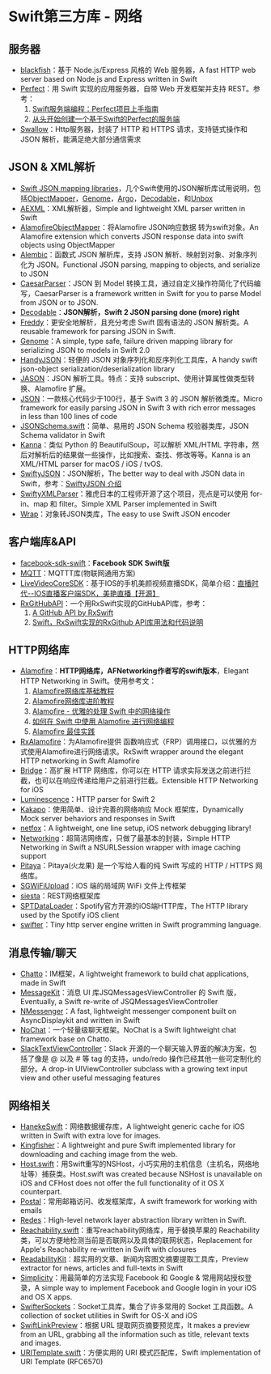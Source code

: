 # Swift第三方库 - 网络
## 服务器
- [blackfish][1]：基于 Node.js/Express 风格的 Web 服务器，A fast HTTP web server based on Node.js and Express written in Swift
- [Perfect][2]：用 Swift 实现的应用服务器，自带 Web 开发框架并支持 REST。参考：
	1. [Swift服务端编程：Perfect项目上手指南][3]
	2. [从头开始创建一个基于Swift的Perfect的服务端][4]
- [Swallow][5]：Http服务器，封装了 HTTP 和 HTTPS 请求，支持链式操作和 JSON 解析，能满足绝大部分通信需求

## JSON & XML解析
- [Swift JSON mapping libraries][6]，几个Swift使用的JSON解析库试用说明，包括[ObjectMapper][7]，[Genome][8]，[Argo][9]，[Decodable][10]，和[Unbox][11]
- [AEXML][12]：XML解析器，Simple and lightweight XML parser written in Swift
- [AlamofireObjectMapper][13]：将Alamofire JSON响应数据 转为swift对象。An Alamofire extension which converts JSON response data into swift objects using ObjectMapper
- [Alembic][14]：函数式 JSON 解析库，支持 JSON 解析、映射到对象、对象序列化为 JSON。Functional JSON parsing, mapping to objects, and serialize to JSON
- [CaesarParser][15]：JSON 到 Model 转换工具，通过自定义操作符简化了代码编写，CaesarParser is a framework written in Swift for you to parse Model from JSON or to JSON.
- [Decodable][16]：**JSON解析，Swift 2 JSON parsing done (more) right**
- [Freddy][17]：更安全地解析，且充分考虑 Swift 固有语法的 JSON 解析类。A reusable framework for parsing JSON in Swift.
- [Genome][18]：A simple, type safe, failure driven mapping library for serializing JSON to models in Swift 2.0
- [HandyJSON][19]：轻便的 JSON 对象序列化和反序列化工具库，A handy swift json-object serialization/deserialization library
- [JASON][20]：JSON 解析工具。特点：支持 subscript、使用计算属性做类型转换、Alamofire 扩展。
- [JSON][21]：一款核心代码少于100行，基于 Swift 3 的 JSON 解析微类库。Micro framework for easily parsing JSON in Swift 3 with rich error messages in less than 100 lines of code
- [JSONSchema.swift][22]：简单、易用的 JSON Schema 校验器类库，JSON Schema validator in Swift
- [Kanna][23]：类似 Python 的 BeautifulSoup，可以解析 XML/HTML 字符串，然后对解析后的结果做一些操作，比如搜索、查找、修改等等。Kanna is an XML/HTML parser for macOS / iOS / tvOS.
- [SwiftyJSON][24]：JSON解析，The better way to deal with JSON data in Swift，参考：[SwiftyJSON 介绍][25]
- [SwiftyXMLParser][26]：雅虎日本的工程师开源了这个项目，亮点是可以使用 for-in、map 和 filter。Simple XML Parser implemented in Swift
- [Wrap][27]：对象转JSON类库，The easy to use Swift JSON encoder

## 客户端库&API
- [facebook-sdk-swift][28]：**Facebook SDK Swift版**
- [MQTT][29]：MQTTT库(物联网通用方案)
 - [LiveVideoCoreSDK][30]：基于IOS的手机美颜视频直播SDK，简单介绍：[直播时代--IOS直播客户端SDK，美艳直播【开源】][31]
- [RxGitHubAPI][32]：一个用RxSwift实现的GitHubAPI库，参考：
	1. [A GitHub API by RxSwift][33]
	2. [Swift，RxSwift实现的RxGithub API库用法和代码说明][34]

## HTTP网络库
- [Alamofire][35]：**HTTP网络库，AFNetworking作者写的swift版本**，Elegant HTTP Networking in Swift。使用参考文：
	1. [Alamofire网络库基础教程][36]
	3. [Alamofire网络库进阶教程][37]
	4. [Alamofire - 优雅的处理 Swift 中的网络操作][38]
	5. [如何在 Swift 中使用 Alamofire 进行网络编程][39]
	6. [Alamofire 最佳实践][40]
- [RxAlamofire][41]：为Alamofire提供 函数响应式（FRP）调用接口，以优雅的方式使用Alamofire进行网络请求。RxSwift wrapper around the elegant HTTP networking in Swift Alamofire
- [Bridge][42]：高扩展 HTTP 网络库，你可以在 HTTP 请求实际发送之前进行拦截，也可以在响应传递给用户之前进行拦截。Extensible HTTP Networking for iOS
- [Luminescence][43]：HTTP parser for Swift 2
- [Kakapo][44]：使用简单、设计完善的网络响应 Mock 框架库，Dynamically Mock server behaviors and responses in Swift
- [netfox][45]：A lightweight, one line setup, iOS network debugging library!
- [Networking][46]：超简洁网络库，只做了最基本的封装，Simple HTTP Networking in Swift a NSURLSession wrapper with image caching support
- [Pitaya][47]：Pitaya(火龙果) 是一个写给人看的纯 Swift 写成的 HTTP / HTTPS 网络库。
- [SGWiFiUpload][48]：iOS 端的局域网 WiFi 文件上传框架
- [siesta][49]：REST网络框架库
- [SPTDataLoader][50]：Spotify官方开源的iOS端HTTP库，The HTTP library used by the Spotify iOS client
- [swifter][51]：Tiny http server engine written in Swift programming language.

## 消息传输/聊天
- [Chatto][52]：IM框架，A lightweight framework to build chat applications, made in Swift
- [MessageKit][53]：消息 UI 库JSQMessagesViewController 的 Swift 版，Eventually, a Swift re-write of JSQMessagesViewController
- [NMessenger][54]：A fast, lightweight messenger component built on AsyncDisplaykit and written in Swift
- [NoChat][55]：一个轻量级聊天框架。NoChat is a Swift lightweight chat framework base on Chatto.
- [SlackTextViewController][56]：Slack 开源的一个聊天输入界面的解决方案，包括了像是 @ 以及 # 等 tag 的支持，undo/redo 操作已经其他一些可定制化的部分。A drop-in UIViewController subclass with a growing text input view and other useful messaging features

## 网络相关
- [HanekeSwift][57]：网络数据缓存库，A lightweight generic cache for iOS written in Swift with extra love for images.
- [Kingfisher][58]：A lightweight and pure Swift implemented library for downloading and caching image from the web.
- [Host.swift][59]：用Swift重写的NSHost，小巧实用的主机信息（主机名，网络地址等）捕获类。Host.swift was created because NSHost is unavailable on iOS and CFHost does not offer the full functionality of it OS X counterpart.
- [Postal][60]：常用邮箱访问、收发框架库，A swift framework for working with emails
- [Redes][61]：High-level network layer abstraction library written in Swift.
- [Reachability.swift][62]：重写reachability网络库，用于替换苹果的 Reachability 类，可以方便地检测当前是否联网以及具体的联网状态，Replacement for Apple's Reachability re-written in Swift with closures
- [ReadabilityKit][63]：超实用的文章、新闻内容图文摘要提取工具库，Preview extractor for news, articles and full-texts in Swift
- [Simplicity][64]：用最简单的方法实现 Facebook 和 Google & 常用网站授权登录，A simple way to implement Facebook and Google login in your iOS and OS X apps.
- [SwifterSockets][65]：Socket工具库，集合了许多常用的 Socket 工具函数。A collection of socket utilities in Swift for OS-X and iOS
- [SwiftLinkPreview][66]：根据 URL 提取网页摘要预览库，It makes a preview from an URL, grabbing all the information such as title, relevant texts and images.
- [URITemplate.swift][67]：方便实用的 URI 模式匹配库，Swift implementation of URI Template (RFC6570)

[1]:	https://github.com/elliottminns/blackfish "blackfish"
[2]:	https://github.com/PerfectlySoft/Perfect "Perfect"
[3]:	http://mp.weixin.qq.com/s?__biz=MzA3ODg4MDk0Ng==&mid=402331193&idx=1&sn=dc07b803ef9377965f5a5092cc37ccab#rd
[4]:	http://www.jianshu.com/p/a4741a89f679 "从头开始创建一个基于Swift的Perfect的服务端"
[5]:	https://github.com/TheHolyGrail/Swallow "Swallow"
[6]:	http://alejandromp.com/blog/2015/10/28/swift-json-mapping-libraries/
[7]:	https://github.com/Hearst-DD/ObjectMapper "ObjectMapper"
[8]:	https://github.com/LoganWright/Genome "Genome"
[9]:	https://github.com/thoughtbot/Argo "Argo"
[10]:	https://github.com/Anviking/Decodable "Decodable"
[11]:	https://github.com/JohnSundell/Unbox "Unbox"
[12]:	https://github.com/tadija/AEXML
[13]:	https://github.com/tristanhimmelman/AlamofireObjectMapper "AlamofireObjectMapper"
[14]:	https://github.com/ra1028/Alembic "Alembic"
[15]:	https://github.com/lancy/CaesarParser "CaesarParser"
[16]:	https://github.com/Anviking/Decodable "Decodable"
[17]:	https://github.com/bignerdranch/Freddy "Freddy"
[18]:	https://github.com/LoganWright/Genome "Genome"
[19]:	https://github.com/alibaba/HandyJSON "HandyJSON"
[20]:	https://github.com/delba/JASON "JASON"
[21]:	https://github.com/soffes/JSON "JSON"
[22]:	https://github.com/kylef/JSONSchema.swift "JSONSchema.swift"
[23]:	https://github.com/tid-kijyun/Kanna "Kanna"
[24]:	https://github.com/SwiftyJSON/SwiftyJSON "SwiftyJSON"
[25]:	http://tangplin.github.io/swiftyjson/ "SwiftyJSON 介绍"
[26]:	https://github.com/yahoojapan/SwiftyXMLParser "SwiftyXMLParser"
[27]:	https://github.com/JohnSundell/Wrap "Wrap"
[28]:	https://github.com/facebook/facebook-sdk-swift "facebook-sdk-swift"
[29]:	https://github.com/iachievedit/MQTT "MQTT"
[30]:	https://github.com/runner365/LiveVideoCoreSDK "LiveVideoCoreSDK"
[31]:	http://www.cnblogs.com/runner42/p/5241407.html "直播时代--IOS直播客户端SDK，美艳直播【开源】"
[32]:	https://github.com/FengDeng/RxGitHubAPI "RxGitHubAPI"
[33]:	http://fengdeng.github.io/blog/2016/01/29/a-github-api-by-rxswift/ "A GitHub API by RxSwift"
[34]:	http://fengdeng.github.io/blog/2016/01/31/rxgithub-apiku-yong-fa-he-dai-ma-shuo-ming/ "Swift，RxSwift实现的RxGithub API库用法和代码说明"
[35]:	https://github.com/Alamofire/Alamofire
[36]:	http://www.jianshu.com/p/f1208b5e42d9 "Alamofire网络库基础教程"
[37]:	http://www.jianshu.com/p/30599f64a09c "Alamofire网络库进阶教程"
[38]:	http://swiftcafe.io/2015/12/14/alamofire/ "Alamofire - 优雅的处理 Swift 中的网络操作"
[39]:	http://swift.gg/2015/12/22/alamofire-beginner-guide/ "如何在 Swift 中使用 Alamofire 进行网络编程"
[40]:	https://github.com/ipader/SwiftGuide/wiki/Alamofire%20%E6%9C%80%E4%BD%B3%E5%AE%9E%E8%B7%B5 "Alamofire 最佳实践"
[41]:	https://github.com/RxSwiftCommunity/RxAlamofire "RxAlamofire"
[42]:	https://github.com/rawrjustin/Bridge "Bridge"
[43]:	https://github.com/Zewo/Luminescence "Luminescence"
[44]:	https://github.com/devlucky/Kakapo "Kakapo"
[45]:	https://github.com/kasketis/netfox "netfox"
[46]:	https://github.com/3lvis/Networking "Networking"
[47]:	https://github.com/johnlui/Pitaya "Pitaya"
[48]:	https://github.com/Soulghost/SGWiFiUpload "SGWiFiUpload"
[49]:	https://github.com/bustoutsolutions/siesta "siesta"
[50]:	https://github.com/spotify/SPTDataLoader "SPTDataLoader"
[51]:	https://github.com/glock45/swifter "swifter"
[52]:	https://github.com/badoo/Chatto "Chatto"
[53]:	https://github.com/MessageKit/MessageKit "MessageKit"
[54]:	https://github.com/eBay/NMessenger "NMessenger"
[55]:	https://github.com/little2s/NoChat "NoChat"
[56]:	https://github.com/slackhq/SlackTextViewController "SlackTextViewController"
[57]:	https://github.com/Haneke/HanekeSwift "HanekeSwift"
[58]:	https://github.com/onevcat/Kingfisher "Kingfisher"
[59]:	https://github.com/rjstelling/Host.swift "Host.swift"
[60]:	https://github.com/snipsco/Postal "Postal"
[61]:	https://github.com/cuzv/Redes "Redes"
[62]:	https://github.com/ashleymills/Reachability.swift "Reachability.swift"
[63]:	https://github.com/exyte/ReadabilityKit "ReadabilityKit"
[64]:	https://github.com/SimplicityMobile/Simplicity "Simplicity"
[65]:	https://github.com/Swiftrien/SwifterSockets "SwifterSockets"
[66]:	https://github.com/LeonardoCardoso/SwiftLinkPreview "SwiftLinkPreview"
[67]:	https://github.com/kylef/URITemplate.swift "URITemplate.swift"
